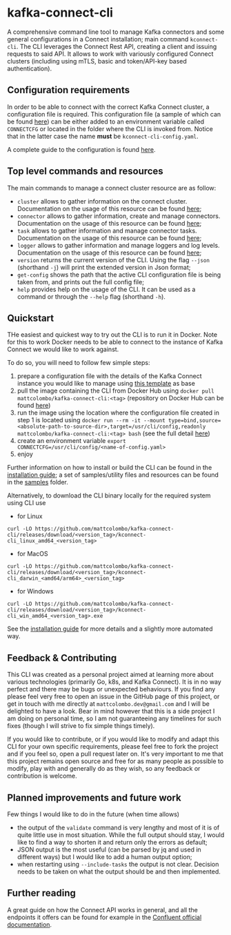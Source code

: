 # kafka-connect-cli

A comprehensive command line tool to manage Kafka connectors and some general configurations in a Connect installation; main command `kconnect-cli`. The CLI leverages the Connect Rest API, creating a client and issuing requests to said API. It allows to work with variously configured Connect clusters (including using mTLS, basic and token/API-key based authentication). 

## Configuration requirements

In order to be able to connect with the correct Kafka Connect cluster, a configuration file is required. This configuration file (a sample of which can be found [here](/samples-templates/kconnect-cli-config-template.yaml)) can be either added to an environment variable called `CONNECTCFG` or located in the folder where the CLI is invoked from. Notice that in the latter case the name **must** be `kconnect-cli-config.yaml`.

A complete guide to the configuration is found [here](/docs/CONFIGURATION.md).

## Top level commands and resources

The main commands to manage a connect cluster resource are as follow:

* `cluster` allows to gather information on the connect cluster. Documentation on the usage of this resource can be found [here](/docs/CLUSTER.md);
* `connector` allows to gather information, create and manage connectors. Documentation on the usage of this resource can be found [here](/docs/CONNECTOR.md);
* `task` allows to gather information and manage connector tasks. Documentation on the usage of this resource can be found [here](/docs/TASK.md);
* `logger` allows to gather information and manage loggers and log levels. Documentation on the usage of this resource can be found [here](/docs/LOGGER.md);
* `version` returns the current version of the CLI. Using the flag `--json` (shorthand `-j`) will print the extended version in Json format;
* `get-config` shows the path that the active CLI configuration file is being taken from, and prints out the full config file;
* `help` provides help on the usage of the CLI. It can be used as a command or through the `--help` flag (shorthand `-h`).

## Quickstart

THe easiest and quickest way to try out the CLI is to run it in Docker. Note for this to work Docker needs to be able to connect to the instance of Kafka Connect we would like to work against. 

To do so, you will need to follow few simple steps:
1. prepare a configuration file with the details of the Kafka Connect instance you would like to manage using [this template](/samples-templates/kconnect-cli-config-template.yaml) as base
2. pull the image containing the CLI from Docker Hub using `docker pull mattcolombo/kafka-connect-cli:<tag>` (repository on Docker Hub can be found [here](https://hub.docker.com/r/mattcolombo/kafka-connect-cli))
3. run the image using the location where the configuration file created in step 1 is located using `docker run --rm -it --mount type=bind,source=<absolute-path-to-source-dir>,target=/usr/cli/config,readonly mattcolombo/kafka-connect-cli:<tag> bash` (see the full detail [here](/docs/INSTALLATION-GUIDE.md#running-the-cli-image-locally-in-docker))
4. create an environment variable `export CONNECTCFG=/usr/cli/config/<name-of-config.yaml>` 
5. enjoy

Further information on how to install or build the CLI can be found in the [installation guide](/docs/INSTALLATION-GUIDE.md); a set of samples/utility files and resources can be found in the [samples](/samples-templates/) folder.

Alternatively, to download the CLI binary locally for the required system using CLI use
* for Linux
```(bash)
curl -LO https://github.com/mattcolombo/kafka-connect-cli/releases/download/<version_tag>/kconnect-cli_linux_amd64_<version_tag>
```
* for MacOS
```(bash)
curl -LO https://github.com/mattcolombo/kafka-connect-cli/releases/download/<version_tag>/kconnect-cli_darwin_<amd64/arm64>_<version_tag>
```
* for Windows
```(powershell)
curl -LO https://github.com/mattcolombo/kafka-connect-cli/releases/download/<version_tag>/kconnect-cli_win_amd64_<version_tag>.exe
```
See the [installation guide](/docs/INSTALLATION-GUIDE.md) for more details and a slightly more automated way.

## Feedback & Contributing

This CLI was created as a personal project aimed at learning more about various technologies (primarily Go, k8s, and Kafka Connect). It is in no way perfect and there may be bugs or unexpected behaviours. If you find any please feel very free to open an issue in the GitHub page of this project, or get in touch with me directly at `mattcolombo.dev@gmail.com` and I will be delighted to have a look. Bear in mind however that this is a side project I am doing on personal time, so I am not guaranteeing any timelines for such fixes (though I will strive to fix simple things timely).

If you would like to contribute, or if you would like to modify and adapt this CLI for your own specific requirements, please feel free to fork the project and if you feel so, open a pull request later on. It's very important to me that this project remains open source and free for as many people as possible to modify, play with and generally do as they wish, so any feedback or contribution is welcome.

## Planned improvements and future work

Few things I would like to do in the future (when time allows)

- the output of the `validate` command is very lengthy and most of it is of quite little use in most situation. While the full output should stay, I would like to find a way to shorten it and return only the errors as default;
- JSON output is the most useful (can be parsed by jq and used in different ways) but I would like to add a human output option;
- when restarting using `--include-tasks` the output is not clear. Decision needs to be taken on what the output should be and then implemented.

## Further reading

A great guide on how the Connect API works in general, and all the endpoints it offers can be found for example in the [Confluent official documentation](https://docs.confluent.io/platform/current/connect/references/restapi.html).